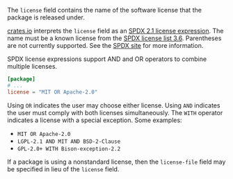 The `license` field contains the name of the software license that the package
is released under.

[crates.io](https://crates.io/) interprets the `license` field as an [SPDX 2.1 license
expression](https://spdx.org/spdx-specification-21-web-version#h.jxpfx0ykyb60). The name must be a known license
from the [SPDX license list 3.6](https://github.com/spdx/license-list-data/tree/v3.6). Parentheses are not
currently supported. See the [SPDX site](https://spdx.org/license-list) for more information.

SPDX license expressions support AND and OR operators to combine multiple
licenses.

```toml
[package]
# ...
license = "MIT OR Apache-2.0"
```

Using `OR` indicates the user may choose either license. Using `AND` indicates
the user must comply with both licenses simultaneously. The `WITH` operator
indicates a license with a special exception. Some examples:

* `MIT OR Apache-2.0`
* `LGPL-2.1 AND MIT AND BSD-2-Clause`
* `GPL-2.0+ WITH Bison-exception-2.2`

If a package is using a nonstandard license, then the `license-file` field may
be specified in lieu of the `license` field.